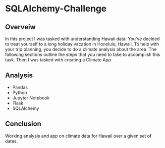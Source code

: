 # SQLAlchemy-Challenge

## Overveiw
In this project I was tasked with understanding Hawaii data: You've decided to treat yourself to a long holiday vacation in Honolulu, Hawaii. To help with your trip planning, you decide to do a climate analysis about the area. The following sections outline the steps that you need to take to accomplish this task.
Then I was tasked with creating a Climate App

## Analysis
- Pandas
- Python
- Jupyter Notebook
- Flask
- SQLAlchemy

## Conclusion
Working analysis and app on climate data for Hawaii over a given set of dates.
